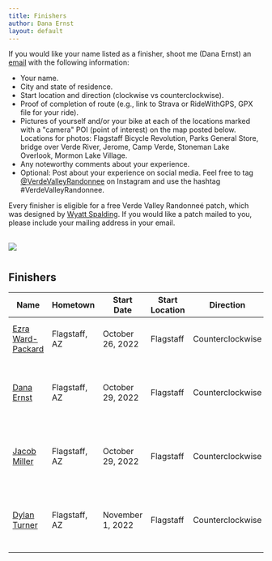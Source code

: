 ```yaml
---
title: Finishers
author: Dana Ernst
layout: default
---
```


<div class="container-fluid">
<div class="row align-items-end">
<div class="col-md-9">
<p>If you would like your name listed as a finisher, shoot me (Dana Ernst) an <a href="mailto:ernst.tribe@gmail.com">email</a> with the following information:
<ul>
<li>Your name.</li>
<li>City and state of residence.</li>
<li>Start location and direction (clockwise vs counterclockwise).</li>
<li>Proof of completion of route (e.g., link to Strava or RideWithGPS, GPX file for your ride).</li>
<li>Pictures of yourself and/or your bike at each of the locations marked with a "camera" POI (point of interest) on the map posted below. Locations for photos: Flagstaff Bicycle Revolution, Parks General Store, bridge over Verde River, Jerome, Camp Verde, Stoneman Lake Overlook, Mormon Lake Village.</li>
<li>Any noteworthy comments about your experience.</li>
<li>Optional: Post about your experience on social media.  Feel free to tag <a href="https://www.instagram.com/verdevalleyrandonnee/">@VerdeValleyRandonnee</a> on Instagram and use the hashtag #VerdeValleyRandonnee.</li>
</ul>
Every finisher is eligible for a free Verde Valley Randonneé patch, which was designed by <a href="https://www.instagram.com/wyattspalding/?hl=en">Wyatt Spalding</a>. If you would like a patch mailed to you, please include your mailing address in your email.
</p>
<br>
</div>
<div class="col-md-3">
<img src="{{ site.baseurl }}/images/VVRPatch.png" class="img-responsive img-rounded" img style="margin-bottom: 10px">
<br>
</div>
</div>
</div>

## Finishers

<center>
<div class="table-responsive">
<table class="table table-striped">
<thead>
<tr>
<th>Name</th>
<th>Hometown</th>
<th>Start Date</th>
<th>Start Location</th>
<th>Direction</th>
<th>Elapsed Time</th>
<th>Notes</th>
</tr>
</thead>

<tbody>
<tr>
<td><a href="https://www.instagram.com/ezra.ward.packard/">Ezra Ward-Packard</a></td> <td>Flagstaff, AZ</td> <td>October 26, 2022</td> <td>Flagstaff</td> <td>Counterclockwise</td> <td>24 hours, 36 minutes</td> <td>Ezra's ride on <a href="https://www.strava.com/activities/8027204031/">Strava.</a></td>
</tr>
<tr>
<td><a href="https://www.instagram.com/dcernst/">Dana Ernst</a></td> <td>Flagstaff, AZ</td> <td>October 29, 2022</td> <td>Flagstaff</td> <td>Counterclockwise</td> <td>23 hours, 19 minutes</td> <td>Rode with Jacob Miller. Dana's ride on <a href="https://www.strava.com/activities/8041489765">Strava.</a></td>
</tr>
<tr>
<td><a href="https://www.instagram.com/jobymiller2/">Jacob Miller</a></td> <td>Flagstaff, AZ</td> <td>October 29, 2022</td> <td>Flagstaff</td> <td>Counterclockwise</td> <td>23 hours, 19 minutes</td> <td>Rode with Dana Ernst. Jacob's ride on <a href="https://www.strava.com/activities/8043371627">Strava.</a></td>
</tr>
<tr>
<td><a href="https://www.instagram.com/theseasonedbikepacker/">Dylan Turner</a></td> <td>Flagstaff, AZ</td> <td>November 1, 2022</td> <td>Flagstaff</td> <td>Counterclockwise</td> <td>26 hours, 45 minutes</td> <td>Dylan's ride on <a href="https://www.strava.com/activities/8059954882">Strava, video recap on <a href="https://www.instagram.com/tv/CkgyU4eAbcx/?igshid=YmMyMTA2M2Y%3D">Instagram</a>.</td>
</tr>
</tbody>
</table>
</div>
</center>
